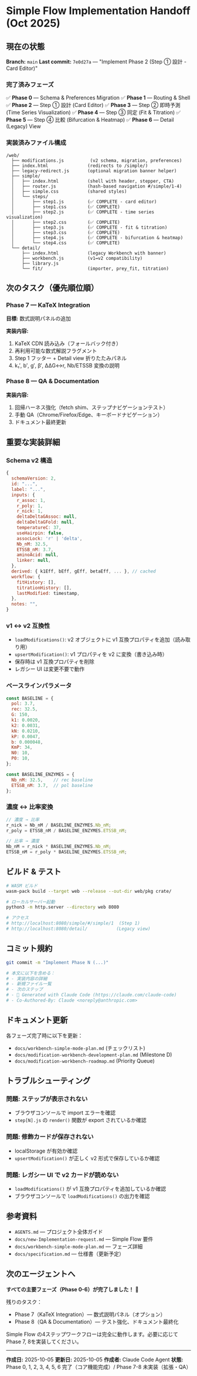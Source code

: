 # Simple Flow Implementation Handoff (Oct 2025)

## 現在の状態

**Branch:** `main`
**Last commit:** `7e0d27a` — "Implement Phase 2 (Step ① 設計 - Card Editor)"

### 完了済みフェーズ

✅ **Phase 0** — Schema & Preferences Migration
✅ **Phase 1** — Routing & Shell
✅ **Phase 2** — Step ① 設計 (Card Editor)
✅ **Phase 3** — Step ② 即時予測 (Time Series Visualization)
✅ **Phase 4** — Step ③ 同定 (Fit & Titration)
✅ **Phase 5** — Step ④ 比較 (Bifurcation & Heatmap)
✅ **Phase 6** — Detail (Legacy) View

### 実装済みファイル構成

```
/web/
  ├── modifications.js          (v2 schema, migration, preferences)
  ├── index.html               (redirects to /simple/)
  ├── legacy-redirect.js       (optional migration banner helper)
  ├── simple/
  │   ├── index.html           (shell with header, stepper, CTA)
  │   ├── router.js            (hash-based navigation #/simple/1-4)
  │   ├── simple.css           (shared styles)
  │   └── steps/
  │       ├── step1.js         (✅ COMPLETE - card editor)
  │       ├── step1.css        (✅ COMPLETE)
  │       ├── step2.js         (✅ COMPLETE - time series visualization)
  │       ├── step2.css        (✅ COMPLETE)
  │       ├── step3.js         (✅ COMPLETE - fit & titration)
  │       ├── step3.css        (✅ COMPLETE)
  │       ├── step4.js         (✅ COMPLETE - bifurcation & heatmap)
  │       └── step4.css        (✅ COMPLETE)
  └── detail/
      ├── index.html           (legacy Workbench with banner)
      ├── workbench.js         (v1↔v2 compatibility)
      ├── library.js
      └── fit/                 (importer, prey_fit, titration)
```

## 次のタスク（優先順位順）

### Phase 7 — KaTeX Integration

**目標:** 数式説明パネルの追加

**実装内容:**
1. KaTeX CDN 読み込み（フォールバック付き）
2. 再利用可能な数式解説フラグメント
3. Step 1 フッター + Detail view 折りたたみパネル
4. k₁′, b′, g′, β′, ΔΔG↔r, Nb/ETSSB 変換の説明

### Phase 8 — QA & Documentation

**実装内容:**
1. 回帰ハーネス強化（fetch shim、ステップナビゲーションテスト）
2. 手動 QA（Chrome/Firefox/Edge、キーボードナビゲーション）
3. ドキュメント最終更新

## 重要な実装詳細

### Schema v2 構造

```javascript
{
  schemaVersion: 2,
  id: "...",
  label: "...",
  inputs: {
    r_assoc: 1,
    r_poly: 1,
    r_nick: 1,
    deltaDeltaGAssoc: null,
    deltaDeltaGFold: null,
    temperatureC: 37,
    useHairpin: false,
    assocLock: 'r' | 'delta',
    Nb_nM: 32.5,
    ETSSB_nM: 3.7,
    aminoAcid: null,
    linker: null,
  },
  derived: { k1Eff, bEff, gEff, betaEff, ... }, // cached
  workflow: {
    fitHistory: [],
    titrationHistory: [],
    lastModified: timestamp,
  },
  notes: "",
}
```

### v1 ↔ v2 互換性

- `loadModifications()`: v2 オブジェクトに v1 互換プロパティを追加（読み取り用）
- `upsertModification()`: v1 プロパティを v2 に変換（書き込み時）
- 保存時は v1 互換プロパティを削除
- レガシー UI は変更不要で動作

### ベースラインパラメータ

```javascript
const BASELINE = {
  pol: 3.7,
  rec: 32.5,
  G: 150,
  k1: 0.0020,
  k2: 0.0031,
  kN: 0.0210,
  kP: 0.0047,
  b: 0.000048,
  KmP: 34,
  N0: 10,
  P0: 10,
};

const BASELINE_ENZYMES = {
  Nb_nM: 32.5,    // rec baseline
  ETSSB_nM: 3.7,  // pol baseline
};
```

### 濃度 ↔ 比率変換

```javascript
// 濃度 → 比率
r_nick = Nb_nM / BASELINE_ENZYMES.Nb_nM;
r_poly = ETSSB_nM / BASELINE_ENZYMES.ETSSB_nM;

// 比率 → 濃度
Nb_nM = r_nick * BASELINE_ENZYMES.Nb_nM;
ETSSB_nM = r_poly * BASELINE_ENZYMES.ETSSB_nM;
```

## ビルド & テスト

```bash
# WASM ビルド
wasm-pack build --target web --release --out-dir web/pkg crate/

# ローカルサーバー起動
python3 -m http.server --directory web 8080

# アクセス
# http://localhost:8080/simple/#/simple/1  (Step 1)
# http://localhost:8080/detail/           (Legacy view)
```

## コミット規約

```bash
git commit -m "Implement Phase N (...)"

# 本文に以下を含める：
# - 実装内容の詳細
# - 新規ファイル一覧
# - 次のステップ
# - 🤖 Generated with Claude Code (https://claude.com/claude-code)
# - Co-Authored-By: Claude <noreply@anthropic.com>
```

## ドキュメント更新

各フェーズ完了時に以下を更新：
- `docs/workbench-simple-mode-plan.md` (チェックリスト)
- `docs/modification-workbench-development-plan.md` (Milestone D)
- `docs/modification-workbench-roadmap.md` (Priority Queue)

## トラブルシューティング

### 問題: ステップが表示されない
- ブラウザコンソールで import エラーを確認
- `step[N].js` の `render()` 関数が export されているか確認

### 問題: 修飾カードが保存されない
- localStorage が有効か確認
- `upsertModification()` が正しく v2 形式で保存しているか確認

### 問題: レガシー UI で v2 カードが読めない
- `loadModifications()` が v1 互換プロパティを追加しているか確認
- ブラウザコンソールで `loadModifications()` の出力を確認

## 参考資料

- `AGENTS.md` — プロジェクト全体ガイド
- `docs/new-Implementation-request.md` — Simple Flow 要件
- `docs/workbench-simple-mode-plan.md` — フェーズ詳細
- `docs/specification.md` — 仕様書（更新予定）

## 次のエージェントへ

**すべての主要フェーズ（Phase 0-6）が完了しました！** 🎉

残りのタスク：
- Phase 7（KaTeX Integration）— 数式説明パネル（オプション）
- Phase 8（QA & Documentation）— テスト強化、ドキュメント最終化

Simple Flow の4ステップワークフローは完全に動作します。必要に応じてPhase 7, 8を実装してください。

---

**作成日:** 2025-10-05
**更新日:** 2025-10-05
**作成者:** Claude Code Agent
**状態:** Phase 0, 1, 2, 3, 4, 5, 6 完了（コア機能完成）/ Phase 7-8 未実装（拡張・QA）

